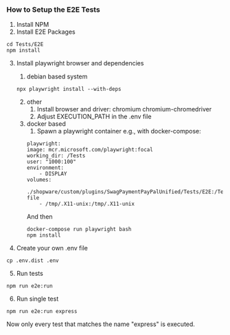 ### How to Setup the E2E Tests
1. Install NPM
2. Install E2E Packages
```
cd Tests/E2E
npm install
```
3. Install playwright browser and dependencies
   1. debian based system
    ```
    npx playwright install --with-deps
    ```
   2. other
      1. Install browser and driver: chromium chromium-chromedriver
      2. Adjust EXECUTION_PATH in the .env file
   3. docker based
      1. Spawn a playwright container e.g., with docker-compose:
      ```
      playwright:
      image: mcr.microsoft.com/playwright:focal
      working_dir: /Tests
      user: "1000:100"
      environment:
          - DISPLAY
      volumes:
          ./shopware/custom/plugins/SwagPaymentPayPalUnified/Tests/E2E:/Tests
      file
          - /tmp/.X11-unix:/tmp/.X11-unix
      ```
      And then
      ```
      docker-compose run playwright bash
      npm install
      ```


4. Create your own .env file

```
cp .env.dist .env
```
5. Run tests

```
npm run e2e:run
```

6. Run single test
```
npm run e2e:run express
```

Now only every test that matches the name "express" is executed.
